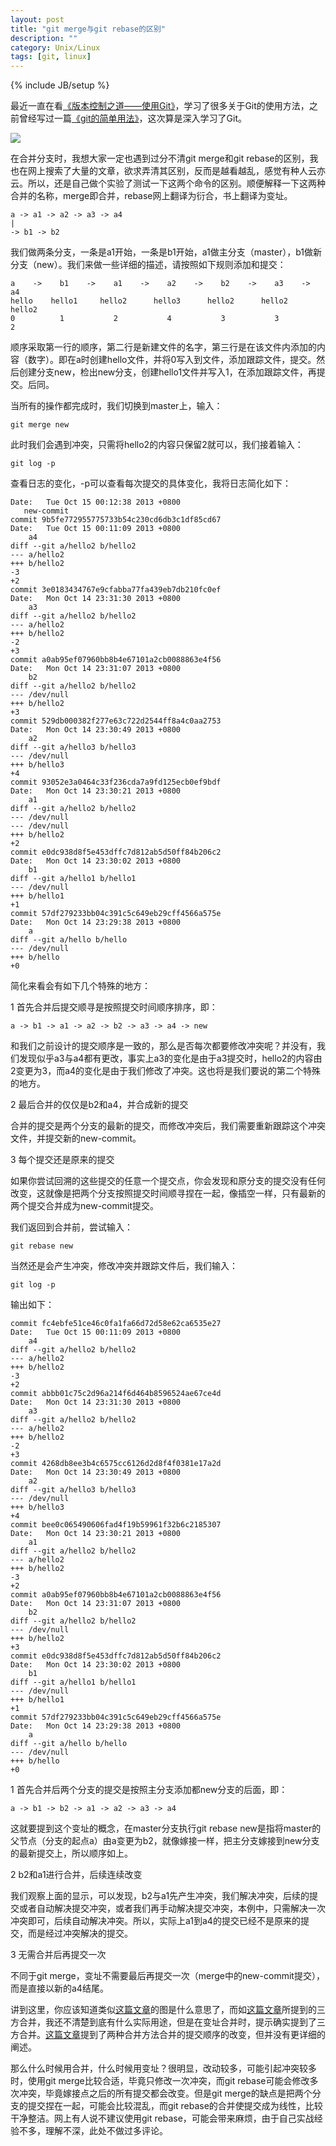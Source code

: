 ```yaml
---
layout: post
title: "git merge与git rebase的区别"
description: ""
category: Unix/Linux
tags: [git, linux]
---
```

{% include JB/setup %}

最近一直在看[《版本控制之道——使用Git》](http://book.douban.com/subject/4813786/)，学习了很多关于Git的使用方法，之前曾经写过一篇[《git的简单用法》](http://liuyu314.github.io/unix/linux/2013/03/17/git-usage/)，这次算是深入学习了Git。

<section>
<p><img src="/images/blogImgs/git.jpg"></p>
</section>

在合并分支时，我想大家一定也遇到过分不清git merge和git rebase的区别，我也在网上搜索了大量的文章，欲求弄清其区别，反而是越看越乱，感觉有种人云亦云。所以，还是自己做个实验了测试一下这两个命令的区别。顺便解释一下这两种合并的名称，merge即合并，rebase网上翻译为衍合，书上翻译为变址。

    a -> a1 -> a2 -> a3 -> a4
    |
    -> b1 -> b2

我们做两条分支，一条是a1开始，一条是b1开始，a1做主分支（master），b1做新分支（new）。我们来做一些详细的描述，请按照如下规则添加和提交：

    a    ->    b1    ->    a1    ->    a2    ->    b2    ->    a3    ->    a4
    hello    hello1     hello2      hello3      hello2      hello2     hello2 
    0          1           2           4           3           3            2

顺序采取第一行的顺序，第二行是新建文件的名字，第三行是在该文件内添加的内容（数字）。即在a时创建hello文件，并将0写入到文件，添加跟踪文件，提交。然后创建分支new，检出new分支，创建hello1文件并写入1，在添加跟踪文件，再提交。后同。

当所有的操作都完成时，我们切换到master上，输入：

    git merge new

此时我们会遇到冲突，只需将hello2的内容只保留2就可以，我们接着输入：

    git log -p

查看日志的变化，-p可以查看每次提交的具体变化，我将日志简化如下：
    
    Date:   Tue Oct 15 00:12:38 2013 +0800
       new-commit
    commit 9b5fe772955775733b54c230cd6db3c1df85cd67
    Date:   Tue Oct 15 00:11:09 2013 +0800
        a4
    diff --git a/hello2 b/hello2
    --- a/hello2
    +++ b/hello2
    -3
    +2
    commit 3e0183434767e9cfabba77fa439eb7db210fc0ef
    Date:   Mon Oct 14 23:31:30 2013 +0800
        a3
    diff --git a/hello2 b/hello2
    --- a/hello2
    +++ b/hello2
    -2
    +3
    commit a0ab95ef07960bb8b4e67101a2cb0088863e4f56
    Date:   Mon Oct 14 23:31:07 2013 +0800
        b2
    diff --git a/hello2 b/hello2
    --- /dev/null
    +++ b/hello2
    +3
    commit 529db000382f277e63c722d2544ff8a4c0aa2753
    Date:   Mon Oct 14 23:30:49 2013 +0800
        a2
    diff --git a/hello3 b/hello3
    --- /dev/null
    +++ b/hello3
    +4
    commit 93052e3a0464c33f236cda7a9fd125ecb0ef9bdf
    Date:   Mon Oct 14 23:30:21 2013 +0800
        a1
    diff --git a/hello2 b/hello2
    --- /dev/null
    --- /dev/null
    +++ b/hello2
    +2
    commit e0dc938d8f5e453dffc7d812ab5d50ff84b206c2
    Date:   Mon Oct 14 23:30:02 2013 +0800
        b1
    diff --git a/hello1 b/hello1
    --- /dev/null
    +++ b/hello1
    +1
    commit 57df279233bb04c391c5c649eb29cff4566a575e
    Date:   Mon Oct 14 23:29:38 2013 +0800
        a
    diff --git a/hello b/hello
    --- /dev/null
    +++ b/hello
    +0

简化来看会有如下几个特殊的地方：

1  首先合并后提交顺寻是按照提交时间顺序排序，即：

    a -> b1 -> a1 -> a2 -> b2 -> a3 -> a4 -> new

和我们之前设计的提交顺序是一致的，那么是否每次都要修改冲突呢？并没有，我们发现似乎a3与a4都有更改，事实上a3的变化是由于a3提交时，hello2的内容由2变更为3，而a4的变化是由于我们修改了冲突。这也将是我们要说的第二个特殊的地方。

2  最后合并的仅仅是b2和a4，并合成新的提交

合并的提交是两个分支的最新的提交，而修改冲突后，我们需要重新跟踪这个冲突文件，并提交新的new-commit。

3  每个提交还是原来的提交

如果你尝试回溯的这些提交的任意一个提交点，你会发现和原分支的提交没有任何改变，这就像是把两个分支按照提交时间顺寻捏在一起，像插空一样，只有最新的两个提交合并成为new-commit提交。

我们返回到合并前，尝试输入：

    git rebase new

当然还是会产生冲突，修改冲突并跟踪文件后，我们输入：

    git log -p

输出如下：

    commit fc4ebfe51ce46c0fa1fa66d72d58e62ca6535e27
    Date:   Tue Oct 15 00:11:09 2013 +0800
        a4
    diff --git a/hello2 b/hello2
    --- a/hello2
    +++ b/hello2
    -3
    +2
    commit abbb01c75c2d96a214f6d464b8596524ae67ce4d
    Date:   Mon Oct 14 23:31:30 2013 +0800
        a3
    diff --git a/hello2 b/hello2
    --- a/hello2
    +++ b/hello2
    -2
    +3
    commit 4268db8ee3b4c6575cc6126d2d8f4f0381e17a2d
    Date:   Mon Oct 14 23:30:49 2013 +0800
        a2
    diff --git a/hello3 b/hello3
    --- /dev/null
    +++ b/hello3
    +4
    commit bee0c065490606fad4f19b59961f32b6c2185307
    Date:   Mon Oct 14 23:30:21 2013 +0800
        a1
    diff --git a/hello2 b/hello2
    --- a/hello2
    +++ b/hello2
    -3
    +2
    commit a0ab95ef07960bb8b4e67101a2cb0088863e4f56
    Date:   Mon Oct 14 23:31:07 2013 +0800
        b2
    diff --git a/hello2 b/hello2
    --- /dev/null
    +++ b/hello2
    +3
    commit e0dc938d8f5e453dffc7d812ab5d50ff84b206c2
    Date:   Mon Oct 14 23:30:02 2013 +0800
        b1
    diff --git a/hello1 b/hello1
    --- /dev/null
    +++ b/hello1
    +1
    commit 57df279233bb04c391c5c649eb29cff4566a575e
    Date:   Mon Oct 14 23:29:38 2013 +0800
        a
    diff --git a/hello b/hello
    --- /dev/null
    +++ b/hello
    +0


1  首先合并后两个分支的提交是按照主分支添加都new分支的后面，即：

    a -> b1 -> b2 -> a1 -> a2 -> a3 -> a4

这就要提到这个变址的概念，在master分支执行git rebase new是指将master的父节点（分支的起点a）由a变更为b2，就像嫁接一样，把主分支嫁接到new分支的最新提交上，所以顺序如上。

2  b2和a1进行合并，后续连续改变

我们观察上面的显示，可以发现，b2与a1先产生冲突，我们解决冲突，后续的提交或者自动解决提交冲突，或者我们再手动解决提交冲突，本例中，只需解决一次冲突即可，后续自动解决冲突。所以，实际上a1到a4的提交已经不是原来的提交，而是经过冲突解决的提交。

3  无需合并后再提交一次

不同于git merge，变址不需要最后再提交一次（merge中的new-commit提交），而是直接以新的a4结尾。

讲到这里，你应该知道类似[这篇文章](http://gitbook.liuhui998.com/4_2.html)的图是什么意思了，而如[这篇文章](http://marklodato.github.io/visual-git-guide/index-zh-cn.html)所提到的三方合并，我还不清楚到底有什么实际用途，但是在变址合并时，提示确实提到了三方合并。[这篇文章](http://www.cnblogs.com/iammatthew/archive/2011/12/06/2277383.html)提到了两种合并方法合并的提交顺序的改变，但并没有更详细的阐述。

那么什么时候用合并，什么时候用变址？很明显，改动较多，可能引起冲突较多时，使用git merge比较合适，毕竟只修改一次冲突，而git rebase可能会修改多次冲突，毕竟嫁接点之后的所有提交都会改变。但是git merge的缺点是把两个分支的提交捏在一起，可能会比较混乱，而git rebase的合并使提交成为线性，比较干净整洁。网上有人说不建议使用git rebase，可能会带来麻烦，由于自己实战经验不多，理解不深，此处不做过多评论。
